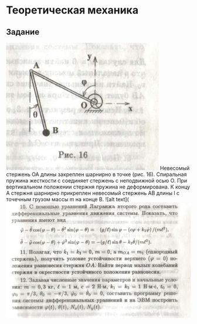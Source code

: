 # Теоретическая механика
## Задание
![alt text](https://github.com/zxBan/Theoretical-mechanics/blob/main/Record%20(2).png)
Невесомый стержень ОА длины закреплен шарнирно в точке (рис. 16). Спиральная пружина жесткости с соединяет стержень с неподвижной осью О. При вертикальном положении стержня пружина не деформирована. К концу А стержня шарнирно прикреплен невесомый стержень АВ длины l с точечным грузом массы m на конце В. 
![alt text](![alt text](https://github.com/zxBan/Theoretical-mechanics/blob/main/Record%20(4).png)
